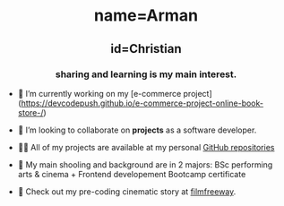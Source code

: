 <h1 align="center">name=Arman</h1>
<h2 align="center">id=Christian</h2>
<h3 align="center">sharing and learning is my main interest.</h3>

- 🔭 I’m currently working on my [e-commerce project] (https://devcodepush.github.io/e-commerce-project-online-book-store-/)

- 👯 I’m looking to collaborate on **projects** as a software developer.

- 👨‍💻 All of my projects are available at my personal [GitHub repositories](https://github.com/devcodepush)

- 👨 My main shooling and background are in 2 majors: BSc performing arts & cinema + Frontend developement Bootcamp certificate

- 📄 Check out my pre-coding cinematic story at [filmfreeway](https://filmfreeway.com/projects/2145296).


